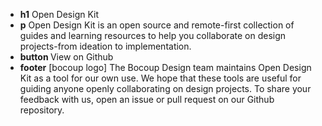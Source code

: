 * <strong>h1</strong> Open Design Kit
* <strong>p</strong>  Open Design Kit is an open source  and remote-first collection of guides and learning resources to help you collaborate on design projects-from ideation to implementation. 
* <strong>button </strong> View on Github
* <strong>footer</strong> [bocoup logo] The Bocoup Design team maintains Open Design Kit  as a tool for our own use. We hope that these tools are useful for guiding anyone openly collaborating on design projects. To share your feedback with us, open an issue or pull request on our Github repository.
